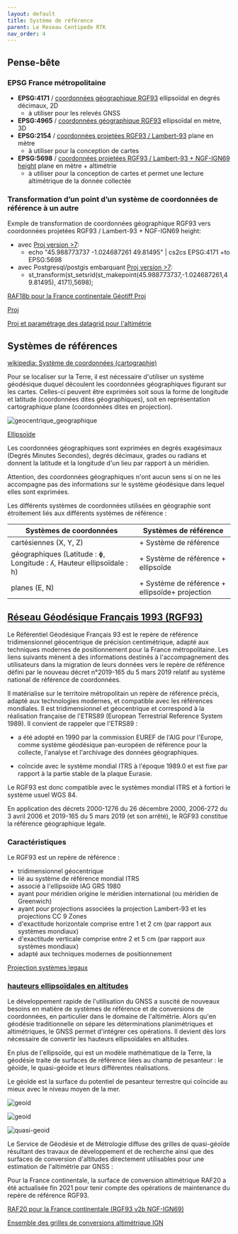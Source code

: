 ```yaml
---
layout: default
title: Système de référence
parent: Le Reseau Centipede RTK
nav_order: 4
---
```


## Pense-bête

###  EPSG France métropolitaine

* **EPSG:4171** / [coordonnées géographique RGF93](https://epsg.io/4171) ellipsoïdal en degrés décimaux, 2D
  * à utiliser pour les relevés GNSS
* **EPSG:4965** / [coordonnées géographique RGF93](https://epsg.io/4965) ellipsoïdal en mètre, 3D
* **EPSG:2154** / [coordonnées projetées RGF93 / Lambert-93](https://epsg.io/2154) plane en mètre
  * à utiliser pour la conception de cartes
* **EPSG:5698** / [coordonnées projetées RGF93 / Lambert-93 + NGF-IGN69 height](https://epsg.io/5698) plane en mètre + altimétrie 
  * à utiliser pour la conception de cartes et permet une lecture altimétrique de la donnée collectée

### Transformation d’un point d’un système de coordonnées de référence à un autre

Exmple de transformation de coordonnées géographique RGF93 vers coordonnées projetées RGF93 / Lambert-93 + NGF-IGN69 height:

* avec [Proj version >7](https://proj.org/usage/quickstart.html):
  * echo "45.988773737 -1.024687261 49.81495" | cs2cs EPSG:4171 +to EPSG:5698
* avec Postgresql/postgis embarquant [Proj version >7](https://proj.org/usage/quickstart.html):
  * st_transform(st_setsrid(st_makepoint(45.988773737,-1.024687261,49.81495), 4171),5698);

[RAF18b pour la France continentale Géotiff Proj](https://cdn.proj.org/fr_ign_RAF18b.tif)

[Proj](https://cdn.proj.org/)

[Proj et paramétrage des datagrid pour l'altimétrie](https://proj.org/usage/network.html?highlight=geotiff)



## Systèmes de références

[wikipedia: Système de coordonnées (cartographie)](https://fr.wikipedia.org/wiki/Syst%C3%A8me_de_coordonn%C3%A9es_(cartographie))

Pour se localiser sur la Terre, il est nécessaire d'utiliser un système géodésique duquel découlent les coordonnées géographiques figurant sur les cartes. Celles-ci peuvent être exprimées soit sous la forme de longitude et latitude (coordonnées dites géographiques), soit en représentation cartographique plane (coordonnées dites en projection).

![geocentrique_geographique](https://lh3.googleusercontent.com/proxy/3LxBeSQRBI3vYHiICGPpVeeCsf1u0PpbBJIh_A0uMbZuQSXS_42Nect8F7-yxqkKgS_W2BTV-k9cR0A9kB_oWTBBn1QGVc5CPolYdx3xdSS-yMpA79wc-oVJiZ-74g)

[Ellipsoïde](https://geodesie.ign.fr/contenu/fichiers/ellipsoide_geodesique.pdf)

Les coordonnées géographiques sont exprimées en degrés exagésimaux (Degrés Minutes Secondes), degrés décimaux, grades ou radians et donnent la latitude et la longitude d'un lieu par rapport à un méridien.

Attention, des coordonnées géographiques n'ont aucun sens si on ne les accompagne pas des informations sur le système géodésique dans lequel elles sont exprimées.

Les différents systèmes de coordonnées utilisées en géographie sont étroitement liés aux différents systèmes de référence : 

|Systèmes de coordonnées|Systèmes de référence|
|---|---|
|cartésiennes (X, Y, Z) 	|+ Système de référence|
|géographiques (Latitude : ɸ, Longitude : ʎ, Hauteur ellipsoïdale : h)|+ Système de référence + ellipsoïde|
|planes (E, N)|+ Système de référence + ellipsoïde+ projection |

## [Réseau Géodésique Français 1993 (RGF93)](https://geodesie.ign.fr/index.php?page=rgf93)

Le Référentiel Géodésique Français 93 est le repère de référence tridimensionnel géocentrique de précision centimétrique, adapté aux techniques modernes de positionnement pour la France métropolitaine. Les liens suivants mènent à des informations destinés à l'accompagnement des utilisateurs dans la migration de leurs données vers le repère de référence défini par le nouveau décret n°2019-165 du 5 mars 2019 relatif au système national de référence de coordonnées. 

 Il matérialise sur le territoire métropolitain un repère de référence précis, adapté aux technologies modernes, et compatible avec les références mondiales. Il est tridimensionnel et géocentrique et correspond à la réalisation française de l'ETRS89 (European Terrestrial Reference System 1989). Il convient de rappeler que l'ETRS89 :

- a été adopté en 1990 par la commission EUREF de l'AIG pour l'Europe, comme système géodésique pan-européen de référence pour la collecte, l'analyse et l'archivage des données géographiques.

- coïncide avec le système mondial ITRS à l'époque 1989.0 et est fixe par rapport à la partie stable de la plaque Eurasie.

Le RGF93 est donc compatible avec le systèmes mondial ITRS et à fortiori le système usuel WGS 84.

En application des décrets 2000-1276 du 26 décembre 2000, 2006-272 du 3 avril 2006 et 2019-165 du 5 mars 2019 (et son arrêté), le RGF93 constitue la référence géographique légale. 

### Caractéristiques

Le RGF93 est un repère de référence :

* tridimensionnel géocentrique
* lié au système de référence mondial ITRS
* associé à l'ellipsoïde IAG GRS 1980
* ayant pour méridien origine le méridien international (ou méridien de Greenwich)
* ayant pour projections associées la projection Lambert-93 et les projections CC 9 Zones
* d'exactitude horizontale comprise entre 1 et 2 cm (par rapport aux systèmes mondiaux)
* d'exactitude verticale comprise entre 2 et 5 cm (par rapport aux systèmes mondiaux)
* adapté aux techniques modernes de positionnement

[Projection systèmes legaux](https://geodesie.ign.fr/contenu/fichiers/documentation/pedagogiques/TransformationsCoordonneesGeodesiques.pdf)

### [hauteurs ellipsoïdales en altitudes](https://geodesie.ign.fr/index.php?page=grilles)

Le développement rapide de l'utilisation du GNSS a suscité de nouveaux besoins en matière de systèmes de référence et de conversions de coordonnées, en particulier dans le domaine de l'altimétrie. Alors qu'en géodésie traditionnelle on sépare les déterminations planimétriques et altimétriques, le GNSS permet d'intégrer ces opérations. Il devient dès lors nécessaire de convertir les hauteurs ellipsoïdales en altitudes.

En plus de l'ellipsoïde, qui est un modèle mathématique de la Terre, la géodésie traite de surfaces de référence liées au champ de pesanteur : le géoïde, le quasi-géoïde et leurs différentes réalisations. 

Le géoïde est la surface du potentiel de pesanteur terrestre qui coïncide au mieux avec le niveau moyen de la mer.

![geoid](https://tool-online.com/cours/topographie/images/image4.jpg)

![geoid](http://geoconfluences.ens-lyon.fr/images/glossaire/geoide.jpg)

![quasi-geoid](https://geodesie.ign.fr/contenu/images/quasigeoidecarte3.jpg)


Le Service de Géodésie et de Métrologie diffuse des grilles de quasi-géoïde résultant des travaux de développement et de recherche ainsi que des surfaces de conversion d'altitudes directement utilisables pour une estimation de l'altimétrie par GNSS :

Pour la France continentale, la surface de conversion altimétrique RAF20 a été actualisée fin 2021 pour tenir compte des opérations de maintenance du repère de référence RGF93.

[RAF20 pour la France continentale (RGF93 v2b NGF-IGN69)](https://geodesie.ign.fr/contenu/fichiers/documentation/grilles/metropole/RAF20.tac)

[Ensemble des grilles de conversions altimétrique IGN](https://geodesie.ign.fr/index.php?page=grilles)





